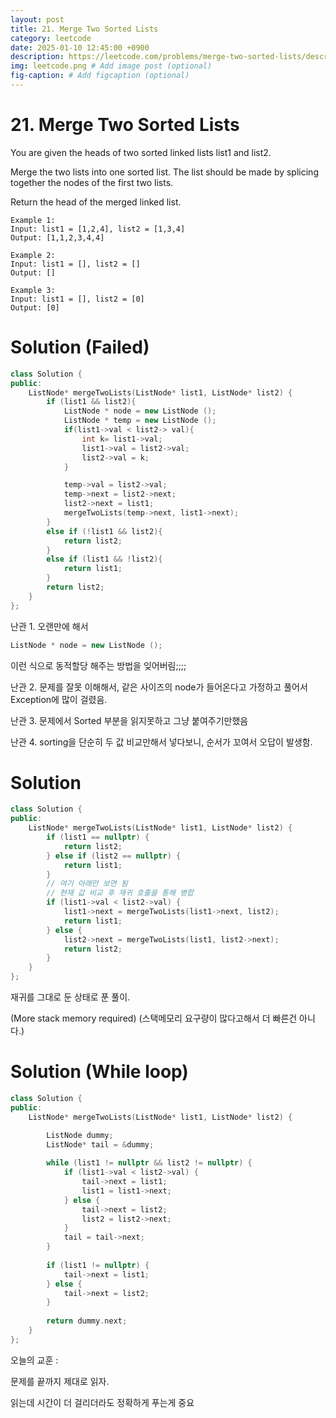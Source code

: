 ```yaml
---
layout: post
title: 21. Merge Two Sorted Lists
category: leetcode
date: 2025-01-10 12:45:00 +0900
description: https://leetcode.com/problems/merge-two-sorted-lists/description/
img: leetcode.png # Add image post (optional)
fig-caption: # Add figcaption (optional)
---
```



# 21. Merge Two Sorted Lists

You are given the heads of two sorted linked lists list1 and list2.

Merge the two lists into one sorted list. The list should be made by splicing together the nodes of the first two lists.

Return the head of the merged linked list.

 
```
Example 1:
Input: list1 = [1,2,4], list2 = [1,3,4]
Output: [1,1,2,3,4,4]
```

```
Example 2:
Input: list1 = [], list2 = []
Output: []
```

```
Example 3:
Input: list1 = [], list2 = [0]
Output: [0]
```

# Solution (Failed)

```cpp
class Solution {
public:
    ListNode* mergeTwoLists(ListNode* list1, ListNode* list2) {
        if (list1 && list2){
            ListNode * node = new ListNode ();
            ListNode * temp = new ListNode ();
            if(list1->val < list2-> val){
                int k= list1->val;
                list1->val = list2->val;
                list2->val = k;
            }

            temp->val = list2->val;
            temp->next = list2->next;
            list2->next = list1;
            mergeTwoLists(temp->next, list1->next);
        }
        else if (!list1 && list2){
            return list2;
        }
        else if (list1 && !list2){
            return list1;
        }
        return list2;
    }
};
```

난관 1. 오랜만에 해서 
```cpp
ListNode * node = new ListNode (); 
```
이런 식으로 동적할당 해주는 방법을 잊어버림;;;;

난관 2. 문제를 잘못 이해해서, 같은 사이즈의 node가 들어온다고 가정하고 풀어서 Exception에 많이 걸렸음.

난관 3. 문제에서 Sorted 부분을 읽지못하고 그냥 붙여주기만했음

난관 4. sorting을 단순히 두 값 비교만해서 넣다보니, 순서가 꼬여서 오답이 발생함.


# Solution 

```cpp
class Solution {
public:
    ListNode* mergeTwoLists(ListNode* list1, ListNode* list2) {
        if (list1 == nullptr) {
            return list2;
        } else if (list2 == nullptr) {
            return list1;
        }
        // 여기 아래만 보면 됨
        // 현재 값 비교 후 재귀 호출을 통해 병합
        if (list1->val < list2->val) {
            list1->next = mergeTwoLists(list1->next, list2);
            return list1;
        } else {
            list2->next = mergeTwoLists(list1, list2->next);
            return list2;
        }
    }
};
```
재귀를 그대로 둔 상태로 푼 풀이. 

(More stack memory required) (스택메모리 요구량이 많다고해서 더 빠른건 아니다.)



# Solution (While loop)

```cpp
class Solution {
public:
    ListNode* mergeTwoLists(ListNode* list1, ListNode* list2) {

        ListNode dummy;
        ListNode* tail = &dummy;
        
        while (list1 != nullptr && list2 != nullptr) {
            if (list1->val < list2->val) {
                tail->next = list1;
                list1 = list1->next;
            } else {
                tail->next = list2;
                list2 = list2->next;
            }
            tail = tail->next;
        }
        
        if (list1 != nullptr) {
            tail->next = list1;
        } else {
            tail->next = list2;
        }
        
        return dummy.next;
    }
};
```



오늘의 교훈 : 

문제를 끝까지 제대로 읽자. 

읽는데 시간이 더 걸리더라도 정확하게 푸는게 중요 